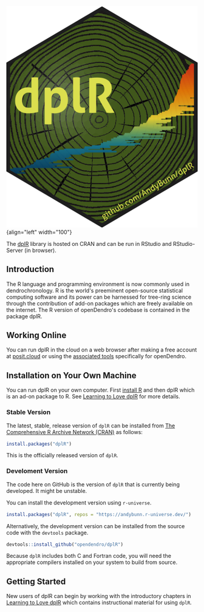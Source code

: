 ![dplR](https://github.com/AndyBunn/dplR/raw/master/dplR_Sticker.png){align="left" width="100"}

The [dplR](https://github.com/opendendro/dplR) library is hosted on CRAN and can be run in RStudio and RStudio-Server (in browser).

## Introduction
The R language and programming environment is now commonly used in dendrochronology. R is the world's  preeminent open-source statistical computing software and its power can be harnessed for tree-ring science through the contribution of add-on packages which are freely available on the internet. The R version of openDendro's codebase is contained in the package dplR.

## Working Online

You can run dplR in the cloud on a web browser after making a free account at [posit.cloud](https://posit.cloud/content/yours?sort=name_asc) or using the [associated tools](cloud.md) specifically for openDendro.

## Installation on Your Own Machine

You can run dplR on your own computer. First [install R](https://cloud.r-project.org/) and then dplR which is an ad-on package to R. See [Learning to Love dplR](https://opendendro.github.io/dplR-workshop/) for more details.

### Stable Version

The latest, stable, release version of `dplR` can be installed from [The Comprehensive R Archive Network (CRAN)](https://cran.r-project.org/) as follows:

```R
install.packages("dplR")
```

This is the officially released version of `dplR`.

### Develoment Version
The code here on GitHub is the version of `dplR` that is currently being developed. It might be unstable.

You can install the development version using `r-universe`.

```R
install.packages("dplR", repos = "https://andybunn.r-universe.dev/")
```

Alternatively, the development version can be installed from the source code with the `devtools` package.

```R
devtools::install_github("opendendro/dplR")
```

Because `dplR` includes both C and Fortran code, you will need the appropriate compilers installed on your system to build from source.

## Getting Started

New users of dplR can begin by working with the introductory chapters in [Learning to Love dplR](https://opendendro.github.io/dplR-workshop/) which contains instructional material for using `dplR`.
